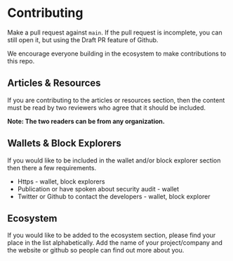 # Contributing

Make a pull request against `main`. If the pull request is incomplete, you can still open it, but using the Draft PR feature of Github.

We encourage everyone building in the ecosystem to make contributions to this repo.

## Articles & Resources

If you are contributing to the articles or resources section, then the content must be read by two reviewers who agree that it should be included.

**Note: The two readers can be from any organization.**

## Wallets & Block Explorers

If you would like to be included in the wallet and/or block explorer section then there a few requirements.

- Https - wallet, block explorers
- Publication or have spoken about security audit - wallet
- Twitter or Github to contact the developers - wallet, block explorer

## Ecosystem

If you would like to be added to the ecosystem section, please find your place in the list alphabetically.
Add the name of your project/company and the website or github so people can find out more about you.

